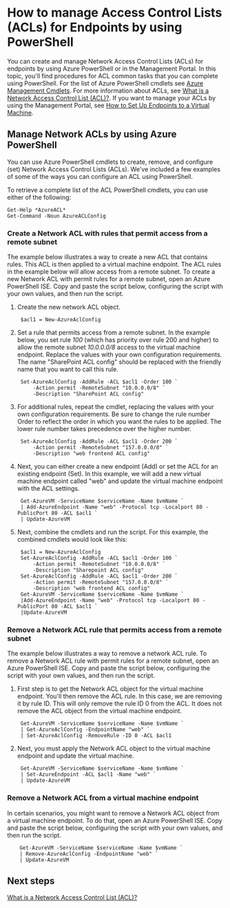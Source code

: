 <properties
   pageTitle="How to manage Access Control Lists (ACLs) for Endpoints by using PowerShell"
   description="Learn how to manage ACLs with PowerShell"
   services="virtual-network"
   documentationCenter="na"
   authors="telmosampaio"
   manager="carmonm"
   editor="tysonn" />
<tags
	ms.service="virtual-network"
	ms.date="03/15/2016"
	wacn.date=""/>

# How to manage Access Control Lists (ACLs) for Endpoints by using PowerShell

You can create and manage Network Access Control Lists (ACLs) for endpoints by using Azure PowerShell or in the Management Portal. In this topic, you'll find procedures for ACL common tasks that you can complete using PowerShell. For the list of Azure PowerShell cmdlets see [Azure Management Cmdlets](https://msdn.microsoft.com/library/azure/jj152841.aspx). For more information about ACLs, see [What is a Network Access Control List (ACL)?](/documentation/articles/virtual-networks-acl/). If you want to manage your ACLs by using the Management Portal, see [How to Set Up Endpoints to a Virtual Machine](/documentation/articles/virtual-machines-windows-classic-setup-endpoints/).

## Manage Network ACLs by using Azure PowerShell

You can use Azure PowerShell cmdlets to create, remove, and configure (set) Network Access Control Lists (ACLs). We've included a few examples of some of the ways you can configure an ACL using PowerShell.

To retrieve a complete list of the ACL PowerShell cmdlets, you can use either of the following:

	Get-Help *AzureACL*
	Get-Command -Noun AzureACLConfig

### Create a Network ACL with rules that permit access from a remote subnet

The example below illustrates a way to create a new ACL that contains rules. This ACL is then applied to a virtual machine endpoint. The ACL rules in the example below will allow access from a remote subnet. To create a new Network ACL with permit rules for a remote subnet, open an Azure PowerShell ISE. Copy and paste the script below, configuring the script with your own values, and then run the script.

1. Create the new network ACL object.

		$acl1 = New-AzureAclConfig

1. Set a rule that permits access from a remote subnet. In the example below, you set rule *100* (which has priority over rule 200 and higher) to allow the remote subnet *10.0.0.0/8* access to the virtual machine endpoint. Replace the values with your own configuration requirements. The name "SharePoint ACL config" should be replaced with the friendly name that you want to call this rule.

		Set-AzureAclConfig -AddRule -ACL $acl1 -Order 100 `
			-Action permit -RemoteSubnet "10.0.0.0/8" `
			-Description "SharePoint ACL config"

1. For additional rules, repeat the cmdlet, replacing the values with your own configuration requirements. Be sure to change the rule number Order to reflect the order in which you want the rules to be applied. The lower rule number takes precedence over the higher number.

		Set-AzureAclConfig -AddRule -ACL $acl1 -Order 200 `
			-Action permit -RemoteSubnet "157.0.0.0/8" `
			-Description "web frontend ACL config"

1. Next, you can either create a new endpoint (Add) or set the ACL for an existing endpoint (Set). In this example, we will add a new virtual machine endpoint called "web" and update the virtual machine endpoint with the ACL settings.

		Get-AzureVM -ServiceName $serviceName -Name $vmName `
		| Add-AzureEndpoint -Name "web" -Protocol tcp -Localport 80 - PublicPort 80 -ACL $acl1 `
		| Update-AzureVM

1. Next, combine the cmdlets and run the script. For this example, the combined cmdlets would look like this:

		$acl1 = New-AzureAclConfig
		Set-AzureAclConfig -AddRule -ACL $acl1 -Order 100 `
			-Action permit -RemoteSubnet "10.0.0.0/8" `
			-Description "Sharepoint ACL config"
		Set-AzureAclConfig -AddRule -ACL $acl1 -Order 200 `
			-Action permit -RemoteSubnet "157.0.0.0/8" `
			-Description "web frontend ACL config"
		Get-AzureVM -ServiceName $serviceName -Name $vmName `
		|Add-AzureEndpoint -Name "web" -Protocol tcp -Localport 80 - PublicPort 80 -ACL $acl1 `
		|Update-AzureVM

### Remove a Network ACL rule that permits access from a remote subnet

The example below illustrates a way to remove a network ACL rule.  To remove a Network ACL rule with permit rules for a remote subnet, open an Azure PowerShell ISE. Copy and paste the script below, configuring the script with your own values, and then run the script.

1. First step is to get the Network ACL object for the virtual machine endpoint. You'll then remove the ACL rule. In this case, we are removing it by rule ID. This will only remove the rule ID 0 from the ACL. It does not remove the ACL object from the virtual machine endpoint.

		Get-AzureVM -ServiceName $serviceName -Name $vmName `
		| Get-AzureAclConfig -EndpointName "web" `
		| Set-AzureAclConfig -RemoveRule -ID 0 -ACL $acl1

1. Next, you must apply the Network ACL object to the virtual machine endpoint and update the virtual machine.

		Get-AzureVM -ServiceName $serviceName -Name $vmName `
		| Set-AzureEndpoint -ACL $acl1 -Name "web" `
		| Update-AzureVM

### Remove a Network ACL from a virtual machine endpoint

In certain scenarios, you might want to remove a Network ACL object from a virtual machine endpoint. To do that, open an Azure PowerShell ISE. Copy and paste the script below, configuring the script with your own values, and then run the script.

		Get-AzureVM -ServiceName $serviceName -Name $vmName `
		| Remove-AzureAclConfig -EndpointName "web" `
		| Update-AzureVM

## Next steps

[What is a Network Access Control List (ACL)?](/documentation/articles/virtual-networks-acl/)
